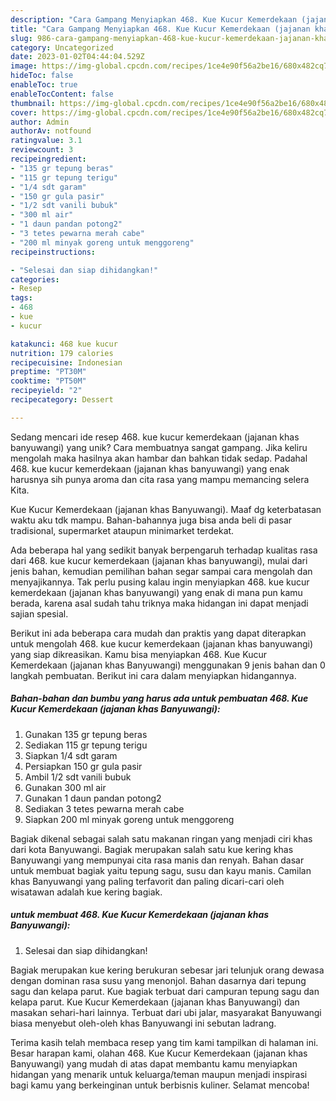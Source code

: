 ```yaml
---
description: "Cara Gampang Menyiapkan 468. Kue Kucur Kemerdekaan (jajanan khas Banyuwangi) yang Mantap"
title: "Cara Gampang Menyiapkan 468. Kue Kucur Kemerdekaan (jajanan khas Banyuwangi) yang Mantap"
slug: 986-cara-gampang-menyiapkan-468-kue-kucur-kemerdekaan-jajanan-khas-banyuwangi-yang-mantap
category: Uncategorized
date: 2023-01-02T04:44:04.529Z
image: https://img-global.cpcdn.com/recipes/1ce4e90f56a2be16/680x482cq70/468-kue-kucur-kemerdekaan-jajanan-khas-banyuwangi-foto-resep-utama.jpg
hideToc: false
enableToc: true
enableTocContent: false
thumbnail: https://img-global.cpcdn.com/recipes/1ce4e90f56a2be16/680x482cq70/468-kue-kucur-kemerdekaan-jajanan-khas-banyuwangi-foto-resep-utama.jpg
cover: https://img-global.cpcdn.com/recipes/1ce4e90f56a2be16/680x482cq70/468-kue-kucur-kemerdekaan-jajanan-khas-banyuwangi-foto-resep-utama.jpg
author: Admin
authorAv: notfound
ratingvalue: 3.1
reviewcount: 3
recipeingredient:
- "135 gr tepung beras"
- "115 gr tepung terigu"
- "1/4 sdt garam"
- "150 gr gula pasir"
- "1/2 sdt vanili bubuk"
- "300 ml air"
- "1 daun pandan potong2"
- "3 tetes pewarna merah cabe"
- "200 ml minyak goreng untuk menggoreng"
recipeinstructions:

- "Selesai dan siap dihidangkan!"
categories:
- Resep
tags:
- 468
- kue
- kucur

katakunci: 468 kue kucur 
nutrition: 179 calories
recipecuisine: Indonesian
preptime: "PT30M"
cooktime: "PT50M"
recipeyield: "2"
recipecategory: Dessert

---
```





Sedang mencari ide resep 468. kue kucur kemerdekaan (jajanan khas banyuwangi) yang unik? Cara membuatnya sangat gampang. Jika keliru mengolah maka hasilnya akan hambar dan bahkan tidak sedap. Padahal 468. kue kucur kemerdekaan (jajanan khas banyuwangi) yang enak harusnya sih punya aroma dan cita rasa yang mampu memancing selera Kita.





Kue Kucur Kemerdekaan (jajanan khas Banyuwangi). Maaf dg keterbatasan waktu aku tdk mampu. Bahan-bahannya juga bisa anda beli di pasar tradisional, supermarket ataupun minimarket terdekat.

Ada beberapa hal yang sedikit banyak berpengaruh terhadap kualitas rasa dari 468. kue kucur kemerdekaan (jajanan khas banyuwangi), mulai dari jenis bahan, kemudian pemilihan bahan segar sampai cara mengolah dan menyajikannya. Tak perlu pusing kalau ingin menyiapkan 468. kue kucur kemerdekaan (jajanan khas banyuwangi) yang enak di mana pun kamu berada, karena asal sudah tahu triknya maka hidangan ini dapat menjadi sajian spesial.






Berikut ini ada beberapa cara mudah dan praktis yang dapat diterapkan untuk mengolah 468. kue kucur kemerdekaan (jajanan khas banyuwangi) yang siap dikreasikan. Kamu bisa menyiapkan 468. Kue Kucur Kemerdekaan (jajanan khas Banyuwangi) menggunakan 9 jenis bahan dan 0 langkah pembuatan. Berikut ini cara dalam menyiapkan hidangannya.

<!--inarticleads1-->

##### Bahan-bahan dan bumbu yang harus ada untuk pembuatan 468. Kue Kucur Kemerdekaan (jajanan khas Banyuwangi):

1. Gunakan 135 gr tepung beras
1. Sediakan 115 gr tepung terigu
1. Siapkan 1/4 sdt garam
1. Persiapkan 150 gr gula pasir
1. Ambil 1/2 sdt vanili bubuk
1. Gunakan 300 ml air
1. Gunakan 1 daun pandan potong2
1. Sediakan 3 tetes pewarna merah cabe
1. Siapkan 200 ml minyak goreng untuk menggoreng


Bagiak dikenal sebagai salah satu makanan ringan yang menjadi ciri khas dari kota Banyuwangi. Bagiak merupakan salah satu kue kering khas Banyuwangi yang mempunyai cita rasa manis dan renyah. Bahan dasar untuk membuat bagiak yaitu tepung sagu, susu dan kayu manis. Camilan khas Banyuwangi yang paling terfavorit dan paling dicari-cari oleh wisatawan adalah kue kering bagiak. 

<!--inarticleads2-->

#####  untuk membuat 468. Kue Kucur Kemerdekaan (jajanan khas Banyuwangi):


1. Selesai dan siap dihidangkan!

Bagiak merupakan kue kering berukuran sebesar jari telunjuk orang dewasa dengan dominan rasa susu yang menonjol. Bahan dasarnya dari tepung sagu dan kelapa parut. Kue bagiak terbuat dari campuran tepung sagu dan kelapa parut. Kue Kucur Kemerdekaan (jajanan khas Banyuwangi) dan masakan sehari-hari lainnya. Terbuat dari ubi jalar, masyarakat Banyuwangi biasa menyebut oleh-oleh khas Banyuwangi ini sebutan ladrang. 

Terima kasih telah membaca resep yang tim kami tampilkan di halaman ini. Besar harapan kami, olahan 468. Kue Kucur Kemerdekaan (jajanan khas Banyuwangi) yang mudah di atas dapat membantu kamu menyiapkan hidangan yang menarik untuk keluarga/teman maupun menjadi inspirasi bagi kamu yang berkeinginan untuk berbisnis kuliner. Selamat mencoba!
